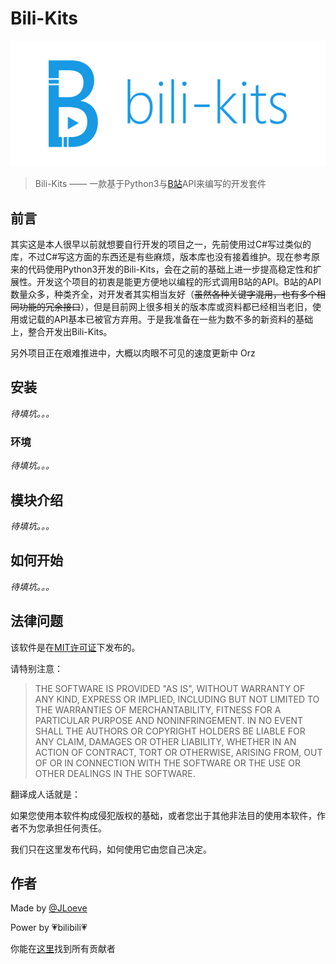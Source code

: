 # Bili-Kits

![logo](https://github.com/LonelySteve/Bili-Kits/blob/master/docs/img/logo.png?raw=true)

> Bili-Kits —— 一款基于Python3与[B站](https://www.bilibili.com)API来编写的开发套件

## 前言

其实这是本人很早以前就想要自行开发的项目之一，先前使用过C#写过类似的库，不过C#写这方面的东西还是有些麻烦，版本库也没有接着维护。现在参考原来的代码使用Python3开发的Bili-Kits，会在之前的基础上进一步提高稳定性和扩展性。开发这个项目的初衷是能更方便地以编程的形式调用B站的API。B站的API数量众多，种类齐全，对开发者其实相当友好（~~虽然各种关键字混用，也有多个相同功能的冗余接口~~），但是目前网上很多相关的版本库或资料都已经相当老旧，使用或记载的API基本已被官方弃用。于是我准备在一些为数不多的新资料的基础上，整合开发出Bili-Kits。

另外项目正在艰难推进中，大概以肉眼不可见的速度更新中 Orz

## 安装

_待填坑。。。_

### 环境

_待填坑。。。_

## 模块介绍

_待填坑。。。_

## 如何开始

_待填坑。。。_

## 法律问题

该软件是在[MIT许可证](https://github.com/LonelySteve/Bili-Kits/blob/master/LICENSE)下发布的。

请特别注意：

>THE SOFTWARE IS PROVIDED "AS IS", WITHOUT WARRANTY OF ANY KIND, EXPRESS OR IMPLIED, INCLUDING BUT NOT LIMITED TO THE WARRANTIES OF MERCHANTABILITY, FITNESS FOR A PARTICULAR PURPOSE AND NONINFRINGEMENT. IN NO EVENT SHALL THE AUTHORS OR COPYRIGHT HOLDERS BE LIABLE FOR ANY CLAIM, DAMAGES OR OTHER LIABILITY, WHETHER IN AN ACTION OF CONTRACT, TORT OR OTHERWISE, ARISING FROM, OUT OF OR IN CONNECTION WITH THE SOFTWARE OR THE USE OR OTHER DEALINGS IN THE SOFTWARE.

翻译成人话就是：

如果您使用本软件构成侵犯版权的基础，或者您出于其他非法目的使用本软件，作者不为您承担任何责任。

我们只在这里发布代码，如何使用它由您自己决定。

## 作者

Made by [@JLoeve](https://github.com/LonelySteve)

Power by 💗bilibili💗

你能在[这里](https://github.com/LonelySteve/Bili-Kits/graphs/contributors)找到所有贡献者